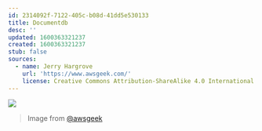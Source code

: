```yaml
---
id: 2314092f-7122-405c-b08d-41dd5e530133
title: Documentdb
desc: ''
updated: 1600363321237
created: 1600363321237
stub: false
sources:
  - name: Jerry Hargrove
    url: 'https://www.awsgeek.com/'
    license: Creative Commons Attribution-ShareAlike 4.0 International License
---
```

![](/assets/images/Amazon-DocumentDB_en.jpg)
> Image from [@awsgeek](https://www.awsgeek.com/Amazon-DocumentDB/)
